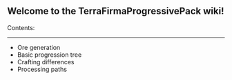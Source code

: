 ## Welcome to the TerraFirmaProgressivePack wiki!

Contents:
***

* Ore generation
* Basic progression tree
* Crafting differences
* Processing paths

